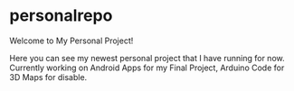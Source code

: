 # personalrepo
Welcome to My Personal Project!

Here you can see my newest personal project that I have running for now.
Currently working on Android Apps for my Final Project, Arduino Code for 3D Maps for disable.
